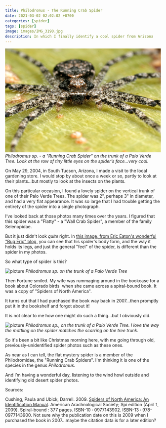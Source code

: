 ```yaml
---
title: Philodromus - The Running Crab Spider
date: 2021-03-02 02:02:02 +0700
categories: [spider]
tags: [spider]
image: images/IMG_3190.jpg
description: In which I finally identify a cool spider from Arizona
---
```


![picture](images/IMG_3190.jpg)
*_Philodromus sp._ - a "Running Crab Spider" on the trunk of a Palo Verde Tree. Look at the row of tiny little eyes on the spider’s face...very cool.*

On May 29, 2004, in South Tucson, Arizona, I made a visit to the local gardening store. I would stop by about once a week or so, partly to look at their plants...but mostly to look at the insects on the plants.

On this particular occasion, I found a lovely spider on the vertical trunk of one of their Palo Verde Trees. The spider was 2”, perhaps 3" in diameter, and had a very flat appearance. It was so large that I had trouble getting the entirety of the spider into a single photograph. 

I’ve looked back at those photos many times over the years. I figured that this spider was a "Flatty" - a "Wall Crab Spider", a member of the family Selenopidae.

But it just didn't look _quite_ right. In [this image, from Eric Eaton's wonderful "Bug Eric" blog,](https://bugeric.blogspot.com/2013/03/spider-sunday-flatties.html) you can see that his spider's body form, and the way it holds its legs, and just the general "feel" of the spider, is different than the spider in my photos.

So what type of spider is this?

![picture](images/IMG_3187-1024x683.jpg)
*_Philodromus sp_. on the trunk of a Palo Verde Tree*

Then Fortune smiled. My wife was rummaging around in the bookcase for a book about Colorado birds  when she came across a spiral-bound book. It was a copy of "Spiders of North America".

It turns out that I had purchased the book way back in 2007...then promptly put it in the bookshelf and forgot about it!

It is not clear to me how one might do such a thing...but I obviously did.

![picture](images/IMG_3191-683x1024.jpg)
*_Philodromus sp._, on the trunk of a Palo Verde Tree. I love the way the mottling on the spider matches the scarring on the tree trunk.*

So it's been a bit like Christmas morning here, with me going through old, previously-unidentified spider photos such as these ones.

As near as I can tell, the flat mystery spider is a member of the Philodromidae, the "Running Crab Spiders". I'm thinking it is one of the species in the genus _Philodromus_.

And I’m having a wonderful day, listening to the wind howl outside and identifying old desert spider photos.

Sources:

Cushing, Paula and Ubick, Darrell. 2009. [Spiders of North America: An Identification Manual](https://www.amazon.com/gp/product/0977143902). American Arachnological Society; Spi edition (April 1, 2009). Spiral-bound : 377 pages. ISBN-10 : 0977143902. ISBN-13 : 978-0977143900. Not sure why the publication date on this is 2009 when I purchased the book in 2007...maybe the citation data is for a later edition?
